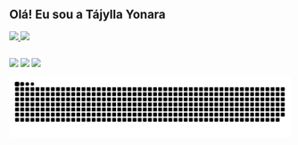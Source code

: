 ## Olá! Eu sou a Tájylla Yonara
<div>
  <a href="https://github.com/Tajylla">
  <img height="180em" src="https://github-readme-stats.vercel.app/api?username=Tajylla&show_icons=true&theme=dracula&include_all_commits=true&count_private=true"/>
  <img height="180em" src="https://github-readme-stats.vercel.app/api/top-langs/?username=Tajylla&layout=compact&langs_count=7&theme=dracula"/>
</div>
  
  ##
  
  <div> 
  <a href="https://www.instagram.com/tajyllabrandao/" target="_blank"><img src="https://img.shields.io/badge/-Instagram-%23E4405F?style=for-the-badge&logo=instagram&logoColor=white" target="_blank"></a>
 	<a href = "mailto:tajylla.yonara@gmail.com"><img src="https://img.shields.io/badge/-Gmail-%23333?style=for-the-badge&logo=gmail&logoColor=white" target="_blank"></a>
  <a href="https://www.linkedin.com/in/tajyllabrandao/" target="_blank"><img src="https://img.shields.io/badge/-LinkedIn-%230077B5?style=for-the-badge&logo=linkedin&logoColor=white" target="_blank"></a> 
    
![Snake animation](https://github.com/Tajylla/Tajylla/blob/output/github-contribution-grid-snake.svg)
  
  </div>
